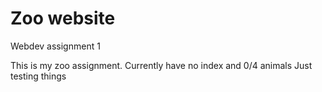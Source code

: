 # Zoo website
 Webdev assignment 1

This is my zoo assignment.
Currently have no index and 0/4 animals
Just testing things
